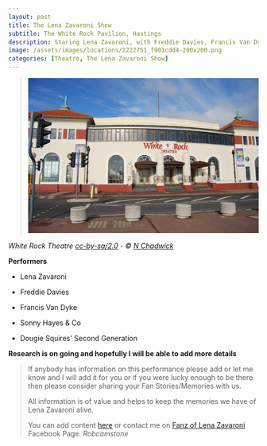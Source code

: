 ```yaml
---
layout: post
title: The Lena Zavaroni Show
subtitle: The White Rock Pavilion, Hastings
description: Staring Lena Zavaroni, with Freddie Davies, Francis Van Dyke, Sonny Hayes & Co and the Dougie Squires' Second Generation Dancers.
image: /assets/images/locations/2222751_f901cdd4-200x200.png
categories: [Theatre, The Lena Zavaroni Show]
---
```


> [![](/assets/images/locations/2222751_f901cdd4.jpg)](https://www.geograph.org.uk/photo/2222751)

<cite>White Rock Theatre [cc-by-sa/2.0](http://creativecommons.org/licenses/by-sa/2.0/) - © [N Chadwick](https://www.geograph.org.uk/profile/3101)</cite>

**Performers**
* Lena Zavaroni

* Freddie Davies

* Francis Van Dyke

* Sonny Hayes & Co

* Dougie Squires' Second Generation

**Research is on going and hopefully I will be able to add more details**
> If anybody has information on this performance please add or let me know and I will add it for you or if you were lucky enough to be there then please consider sharing your Fan Stories/Memories with us.
>
> All information is of value and helps to keep the memories we have of Lena Zavaroni alive.
>
> You can add content [here](https://github.com/FanzOfLenaZavaroni/fanzoflenazavaroni.github.io) or contact me on [Fanz of Lena Zavaroni](https://www.facebook.com/fanzoflenazavaroni) Facebook Page.
<cite>Robcamstone</cite>

<style>
.dt-published {display: none;}
.post-meta:after {content: "3 August to 4 September 1982";}
.height-adjust1 {width:auto; height:350px;}
.height-adjust2 {width:auto; height:307px;}
</style>
